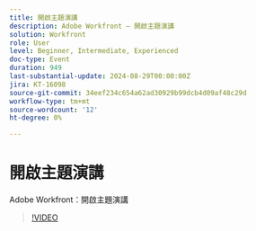 ```yaml
---
title: 開啟主題演講
description: Adobe Workfront — 開啟主題演講
solution: Workfront
role: User
level: Beginner, Intermediate, Experienced
doc-type: Event
duration: 949
last-substantial-update: 2024-08-29T00:00:00Z
jira: KT-16098
source-git-commit: 34eef234c654a62ad30929b99dcb4d09af48c29d
workflow-type: tm+mt
source-wordcount: '12'
ht-degree: 0%

---
```



# 開啟主題演講

Adobe Workfront：開啟主題演講

>[!VIDEO](https://video.tv.adobe.com/v/3433193/?learn=on)
